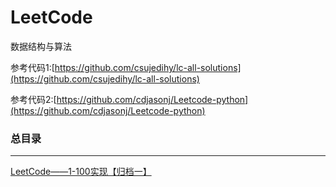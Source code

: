 # LeetCode
数据结构与算法

参考代码1:[https://github.com/csujedihy/lc-all-solutions](https://github.com/csujedihy/lc-all-solutions)

参考代码2:[https://github.com/cdjasonj/Leetcode-python](https://github.com/cdjasonj/Leetcode-python)

### 总目录

---
[LeetCode——1-100实现【归档一】](https://blog.csdn.net/weixin_42247922/article/details/104168915)
